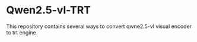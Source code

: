 # Qwen2.5-vl-TRT
This repository contains several ways to convert qwne2.5-vl visual encoder to trt engine.

